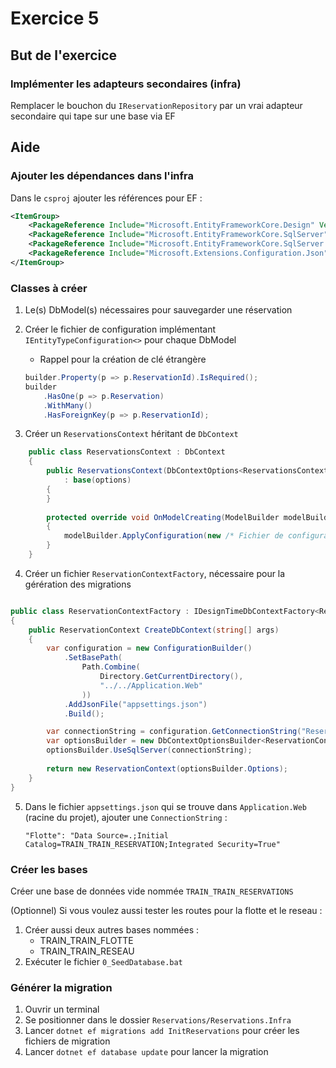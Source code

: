 # Exercice 5

## But de l'exercice

### Implémenter les adapteurs secondaires (infra)

Remplacer le bouchon du `IReservationRepository` par un vrai adapteur secondaire qui tape sur une base via EF



## Aide

### Ajouter les dépendances dans l'infra

Dans le `csproj` ajouter les références pour EF :

```xml    
<ItemGroup>
    <PackageReference Include="Microsoft.EntityFrameworkCore.Design" Version="3.1.3" />
    <PackageReference Include="Microsoft.EntityFrameworkCore.SqlServer" Version="3.1.3" />
    <PackageReference Include="Microsoft.EntityFrameworkCore.SqlServer.Design" Version="1.1.6" />
    <PackageReference Include="Microsoft.Extensions.Configuration.Json" Version="3.1.3" />
</ItemGroup>
```

### Classes à créer

1. Le(s) DbModel(s) nécessaires pour sauvegarder une réservation
2. Créer le fichier de configuration implémentant `IEntityTypeConfiguration<>` pour chaque DbModel
    - Rappel pour la création de clé étrangère

    ```csharp
    builder.Property(p => p.ReservationId).IsRequired();
    builder
        .HasOne(p => p.Reservation)
        .WithMany()
        .HasForeignKey(p => p.ReservationId);
    ```


3. Créer un `ReservationsContext` héritant de `DbContext`
```csharp
    public class ReservationsContext : DbContext
    {
        public ReservationsContext(DbContextOptions<ReservationsContext> options)
            : base(options)
        {
        }
        
        protected override void OnModelCreating(ModelBuilder modelBuilder)
        {
            modelBuilder.ApplyConfiguration(new /* Fichier de configuration créé précédemment */());
        }
    }
```
4. Créer un fichier `ReservationContextFactory`, nécessaire pour la gérération des migrations

```csharp

public class ReservationContextFactory : IDesignTimeDbContextFactory<ReservationContext>
{
    public ReservationContext CreateDbContext(string[] args)
    {
        var configuration = new ConfigurationBuilder()
            .SetBasePath(
                Path.Combine(
                    Directory.GetCurrentDirectory(),
                    "../../Application.Web"
                ))
            .AddJsonFile("appsettings.json")
            .Build();

        var connectionString = configuration.GetConnectionString("Reservation");
        var optionsBuilder = new DbContextOptionsBuilder<ReservationContext>();
        optionsBuilder.UseSqlServer(connectionString);
        
        return new ReservationContext(optionsBuilder.Options);
    }
}
```

5. Dans le fichier `appsettings.json` qui se trouve dans `Application.Web` (racine du projet), ajouter une `ConnectionString` :

    `"Flotte": "Data Source=.;Initial Catalog=TRAIN_TRAIN_RESERVATION;Integrated Security=True"`


### Créer les bases

Créer une base de données vide nommée `TRAIN_TRAIN_RESERVATIONS`

(Optionnel) Si vous voulez aussi tester les routes pour la flotte et le reseau :
1. Créer aussi deux autres bases nommées :
    - TRAIN_TRAIN_FLOTTE
    - TRAIN_TRAIN_RESEAU
2. Exécuter le fichier `0_SeedDatabase.bat`

### Générer la migration

1. Ouvrir un terminal
2. Se positionner dans le dossier `Reservations/Reservations.Infra`
3. Lancer `dotnet ef migrations add InitReservations` pour créer les fichiers de migration
4. Lancer `dotnet ef database update` pour lancer la migration

